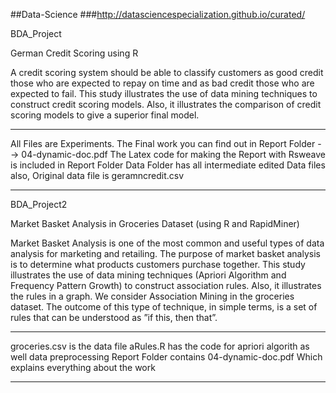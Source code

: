 ##Data-Science
###http://datasciencespecialization.github.io/curated/

BDA_Project

German Credit Scoring using R

A credit scoring system should be able to classify customers as good credit those who are expected to repay on time and as 
bad credit those who are expected to fail. This study illustrates the use of data mining techniques to construct credit scoring 
models. Also, it illustrates the comparison of credit scoring models to give a superior final model.
___________________________________________________________________________________________________________________________
All Files are Experiments. The Final work  you can find out in Report Folder --> 04-dynamic-doc.pdf
The Latex code for making the Report with Rsweave is included in Report Folder
Data Folder has all intermediate edited Data files also, Original data file is geramncredit.csv

------------------------------------------------------------------------------------------------------------------------


BDA_Project2

Market Basket Analysis in Groceries Dataset (using R and RapidMiner)

Market Basket Analysis is one of the most common and useful types of data analysis for marketing and retailing. The purpose of market basket analysis is to determine what products customers purchase together. This study illustrates the use of data mining techniques (Apriori Algorithm and Frequency Pattern Growth) to construct association rules. Also, it illustrates the rules in a graph. We consider Association Mining in the groceries dataset. The outcome of this type of technique, in simple terms, is a set of rules that can be understood as ”if this, then that”. 
______________________________________________________________________________________________________________________________


groceries.csv is the data file
aRules.R has the code for apriori algorith as well data preprocessing
Report Folder contains 04-dynamic-doc.pdf Which explains everything about the work


------------------------------------------------------------------------------------------------------------------------------

